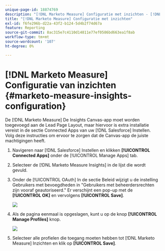 ```yaml
---
unique-page-id: 18874769
description: "[!DNL Marketo Measure] Configuratie met inzichten - [!DNL Marketo Measure] - Productdocumentatie"
title: "[!DNL Marketo Measure] Configuratie met inzichten"
exl-id: f6fe296b-d22a-43f2-b124-5d4b2f74d67a
feature: Reporting
source-git-commit: 8ac315e7c4110d14811e77ef0586bd663ea1f8ab
workflow-type: tm+mt
source-wordcount: '107'
ht-degree: 0%

---
```


# [!DNL Marketo Measure] Configuratie van inzichten {#marketo-measure-insights-configuration}

De [!DNL Marketo Measure] De Insights Canvas-app moet worden toegevoegd aan de Lead Page Layout, maar hiervoor is extra installatie vereist in de sectie Connected Apps van uw [!DNL Salesforce] Instellen. Volg deze instructies om ervoor te zorgen dat de Canvas-app de juiste machtigingen heeft.

1. Navigeren naar [!DNL Salesforce] Instellen en klikken **[!UICONTROL Connected Apps]** onder de [!UICONTROL Manage Apps] tab.

1. Selecteer de [!DNL Marketo Measure Insights] in de lijst die wordt gevuld.

1. Onder de [!UICONTROL OAuth] In de sectie Beleid wijzigt u de instelling Gebruikers met bevoegdheden in &quot;Gebruikers met beheerdersrechten zijn vooraf geautoriseerd.&quot; Er verschijnt een pop-up met de **[!UICONTROL OK]** en vervolgens **[!UICONTROL Save]**.

   ![](assets/1-1.png)

1. Als de pagina eenmaal is opgeslagen, kunt u op de knop **[!UICONTROL Manage Profiles]** knop.

   ![](assets/2-1.png)

1. Selecteer alle profielen die toegang moeten hebben tot [!DNL Marketo Measure] Inzichten en klik op **[!UICONTROL Save]**.
